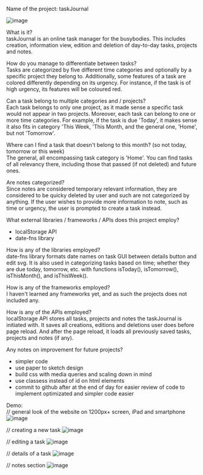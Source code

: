 Name of the project: taskJournal

![image](https://github.com/user-attachments/assets/666d943b-df05-40f4-ab2a-9a377ee0e4ee)

What is it? <br />
taskJournal is an online task manager for the busybodies. This includes creation, information view, edition and deletion of day-to-day tasks, projects and notes. 

How do you manage to differentiate between tasks? <br />
Tasks are categorized by five different time categories and optionally by a specific project they belong to. Additionally, some features of a task are colored differently depending on its urgency. For instance, if the task is of high urgency, its features will be coloured red. 

Can a task belong to multiple categories and / projects? <br />
Each task belongs to only one project, as it made sense a specific task would not appear in two projects. Moreover, each task can belong to one or more time categories. For example, if the task is due 'Today', it makes sense it also fits in category 'This Week, 'This Month, and the general one, 'Home', but not 'Tomorrow'.

Where can I find a task that doesn't belong to this month? (so not today, tomorrow or this week) <br />
The general, all encompassing task category is 'Home'. You can find tasks of all relevancy there, including those that passed (if not deleted) and future ones.

Are notes categorized? <br />
Since notes are considered temporary relevant information, they are considered to be quicky deleted by user and such are not categorized by anything. If the user wishes to provide more information to note, such as time or urgency, the user is prompted to create a task instead.

What external libraries / frameworks / APIs does this project employ? <br />
+ localStorage API
+ date-fns library

How is any of the libraries employed? <br />
date-fns library formats date names on task GUI between details button and edit svg. It is also used in categorizing tasks based on time; whether they are due today, tomorrow, etc. with functions isToday(), isTomorrow(), isThisMonth(), and isThisWeek().

How is any of the frameworks employed? <br />
I haven't learned any frameworks yet, and as such the projects does not included any.

How is any of the APIs employed? <br />
localStorage API stores all tasks, projects and notes the taskJournal is initiated with. It saves all creations, editions and deletions user does before page reload. And after the page reload, it loads all previously saved tasks, projects and notes (if any).

Any notes on improvement for future projects? <br />
+ simpler code
+ use paper to sketch design
+ build css with media queries and scaling down in mind
+ use classess instead of id on html elements
+ commit to github after at the end of day for easier review of code to implement optimizated and simpler code easier

Demo: <br />
// general look of the website on 1200px+ screen, iPad and smartphone
![image](https://github.com/user-attachments/assets/666d943b-df05-40f4-ab2a-9a377ee0e4ee)

// creating a new task
![image](https://github.com/user-attachments/assets/dfff1d97-8c0b-48e3-b0d1-93b6961efecf)

// editing a task 
![image](https://github.com/user-attachments/assets/a66f17c1-13e8-44b5-964b-e50dec221cf6)

// details of a task
![image](https://github.com/user-attachments/assets/1d24089e-bc56-44a1-9f91-a3e278e3e08e)

// notes section
![image](https://github.com/user-attachments/assets/219d5bba-1ecc-444c-a9de-e7babf31e2e8)


